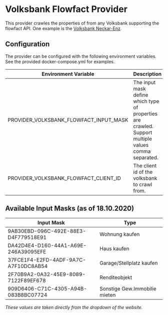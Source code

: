 ﻿# Volksbank Flowfact Provider

This provider crawles the properties of from any Volksbank supporting the flowfact API. One example is the [Volksbank Neckar-Enz](https://www.vorne.de/immobilien/immobilien-finden.html).

## Configuration

The provider can be configured with the following environment variables. See the provided docker-compose.yml for examples.

| Environment Variable                      | Description                                    | Mandatory | Default   |
|-------------------------------------------|------------------------------------------------|-----------|-----------| 
| PROVIDER_VOLKSBANK_FLOWFACT_INPUT_MASK    | The input mask define which type of properties are crawled. Support multiple values comma separated. | yes | - |
| PROVIDER_VOLKSBANK_FLOWFACT_CLIENT_ID     | The client id of the volksbank to crawl from.  | yes | - |

## Available Input Masks (as of 18.10.2020)

| Input Mask | Type |
|------------|------|
| 9AB30EBD-096C-492E-88E3-D4F779518E91 | Wohnung kaufen |
| DA42D4E4-D160-44A1-A69E-246A39095EFE | Haus kaufen |
| 37FCE1F4-E2FD-4ADF-9A7C-A7F10DC8AB54 | Garage/Stellplatz kaufen |
| 2F70B9A2-0A32-45E9-8089-7122F89EF678 | Renditeobjekt |
| 909D6406-C71C-4305-A94B-083B8BC07724 | Sonstige Gew.Immobilie mieten |

*These values are taken directly from the dropdown of the website.*
